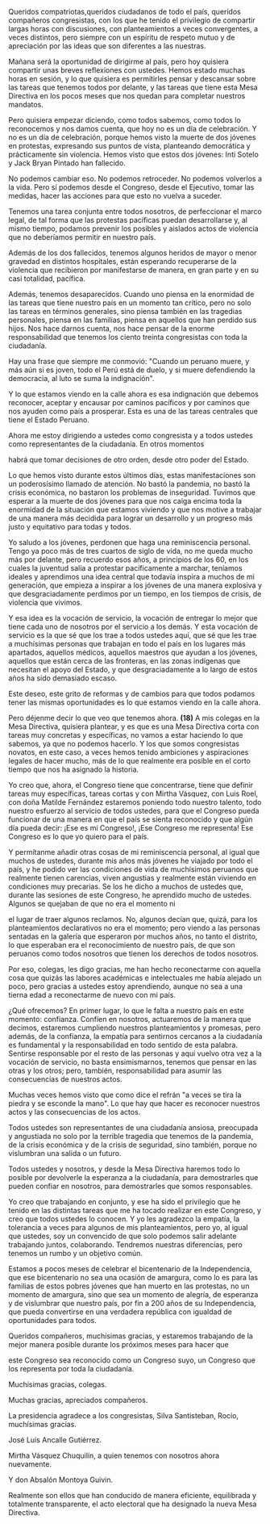 Queridos compatriotas,queridos ciudadanos de todo el país, queridos
compañeros congresistas, con los que he tenido el privilegio de
compartir largas horas con discusiones, con planteamientos a veces
convergentes, a veces distintos, pero siempre con un espíritu de
respeto mutuo y de apreciación por las ideas que son diferentes a las
nuestras.

Mañana será la oportunidad de dirigirme al país, pero hoy quisiera
compartir unas breves reflexiones con ustedes. Hemos estado muchas
horas en sesión, y lo que quisiera es permitirles pensar y descansar
sobre las tareas que tenemos todos por delante, y las tareas que tiene
esta Mesa Directiva en los pocos meses que nos quedan para completar
nuestros mandatos.

Pero quisiera empezar diciendo, como todos sabemos, como todos lo
reconocemos y nos damos cuenta, que hoy no es un día de celebración. Y
no es un día de celebración, porque hemos visto la muerte de dos
jóvenes en protestas, expresando sus puntos de vista, planteando
democrática y prácticamente sin violencia. Hemos visto que estos dos
jóvenes: Inti Sotelo y Jack Bryan Pintado han fallecido.

No podemos cambiar eso. No podemos retroceder. No podemos volverlos a
la vida. Pero sí podemos desde el Congreso, desde el Ejecutivo, tomar
las medidas, hacer las acciones para que esto no vuelva a suceder.

Tenemos una tarea conjunta entre todos nosotros, de perfeccionar el
marco legal, de tal forma que las protestas pacíficas puedan
desarrollarse y, al mismo tiempo, podamos prevenir los posibles y
aislados actos de violencia que no deberíamos permitir en nuestro
país.

Además de los dos fallecidos, tenemos algunos heridos de mayor o menor
gravedad en distintos hospitales, están esperando recuperarse de la
violencia que recibieron por manifestarse de manera, en gran parte y
en su casi totalidad, pacífica.

Además, tenemos desaparecidos. Cuando uno piensa en la enormidad de
las tareas que tiene nuestro país en un momento tan crítico, pero no
solo las tareas en términos generales, sino piensa también en las
tragedias personales, piensa en las familias, piensa en aquellos que
han perdido sus hijos. Nos hace darnos cuenta, nos hace pensar de la
enorme responsabilidad que tenemos los ciento treinta congresistas con
toda la ciudadanía.

Hay una frase que siempre me conmovió: "Cuando un peruano muere, y más
aún si es joven, todo el Perú está de duelo, y si muere defendiendo la
democracia, al luto se suma la indignación".

Y lo que estamos viendo en la calle ahora es esa indignación que
debemos reconocer, aceptar y encausar por caminos pacíficos y por
caminos que nos ayuden como país a prosperar. Esta es una de las
tareas centrales que tiene el Estado Peruano.

Ahora me estoy dirigiendo a ustedes como congresista y a todos ustedes
como representantes de la ciudadanía. En otros momentos

habrá que tomar decisiones de otro orden, desde otro poder del Estado.

Lo que hemos visto durante estos últimos días, estas manifestaciones
son un poderosísimo llamado de atención. No bastó la pandemia, no
bastó la crisis económica, no bastaron los problemas de inseguridad.
Tuvimos que esperar a la muerte de dos jóvenes para que nos caiga
encima toda la enormidad de la situación que estamos viviendo y que
nos motive a trabajar de una manera más decidida para lograr un
desarrollo y un progreso más justo y equitativo para todas y todos.

Yo saludo a los jóvenes, perdonen que haga una reminiscencia personal.
Tengo ya poco más de tres cuartos de siglo de vida, no me queda mucho
más por delante, pero recuerdo esos años, a principios de los 60, en
los cuales la juventud salía a protestar pacíficamente a marchar,
teníamos ideales y aprendimos una idea central que todavía inspira a
muchos de mi generación, que empieza a inspirar a los jóvenes de una
manera explosiva y que desgraciadamente perdimos por un tiempo, en los
tiempos de crisis, de violencia que vivimos.

Y esa idea es la vocación de servicio, la vocación de entregar lo
mejor que tiene cada uno de nosotros por el servicio a los demás. Y
esta vocación de servicio es la que sé que los trae a todos ustedes
aquí, que sé que les trae a muchísimas personas que trabajan en todo
el país en los lugares más apartados, aquellos médicos, aquellos
maestros que ayudan a los jóvenes, aquellos que están cerca de las
fronteras, en las zonas indígenas que necesitan el apoyo del Estado, y
que desgraciadamente a lo largo de estos años ha sido demasiado
escaso.

Este deseo, este grito de reformas y de cambios para que todos podamos
tener las mismas oportunidades es lo que estamos viendo en la calle
ahora.

Pero déjenme decir lo que veo que tenemos ahora. **(18)** A mis
colegas en la Mesa Directiva, quisiera plantear, y es que es una Mesa
Directiva corta con tareas muy concretas y específicas, no vamos a
estar haciendo lo que sabemos, ya que no podemos hacerlo. Y los que
somos congresistas novatos, en este caso, a veces hemos tenido
ambiciones y aspiraciones legales de hacer mucho, más de lo que
realmente era posible en el corto tiempo que nos ha asignado la
historia.

Yo creo que, ahora, el Congreso tiene que concentrarse, tiene que
definir tareas muy específicas, tareas cortas y con Mirtha Vásquez,
con Luis Roel, con doña Matilde Fernández estaremos poniendo todo
nuestro talento, todo nuestro esfuerzo al servicio de todos ustedes,
para que el Congreso pueda funcionar de una manera en que el país se
sienta reconocido y que algún día pueda decir: ¡Ese es mi Congreso!,
¡Ese Congreso me representa! Ese Congreso es lo que yo quiero para el
país.

Y permítanme añadir otras cosas de mi reminiscencia personal, al igual
que muchos de ustedes, durante mis años más jóvenes he viajado por
todo el país, y he podido ver las condiciones de vida de muchísimos
peruanos que realmente tienen carencias, viven angustias y realmente
están viviendo en condiciones muy precarias. Se los he dicho a muchos
de ustedes que, durante las sesiones de este Congreso, he aprendido
mucho de ustedes. Algunos se quejaban de que no era el momento ni

el lugar de traer algunos reclamos. No, algunos decían que, quizá,
para los planteamientos declarativos no era el momento; pero viendo a
las personas sentadas en la galería que esperaron por muchos años, no
tanto el distrito, lo que esperaban era el reconocimiento de nuestro
país, de que son peruanos como todos nosotros que tienen los derechos
de todos nosotros.

Por eso, colegas, les digo gracias, me han hecho reconectarme con
aquella cosa que quizás las labores académicas e intelectuales me
había alejado un poco, pero gracias a ustedes estoy aprendiendo,
aunque no sea a una tierna edad a reconectarme de nuevo con mi país.

¿Qué ofrecemos? En primer lugar, lo que le falta a nuestro país en
este momento: confianza. Confíen en nosotros, actuaremos de la manera
que decimos, estaremos cumpliendo nuestros planteamientos y promesas,
pero además, de la confianza, la empatía para sentirnos cercanos a la
ciudadanía es fundamental y la responsabilidad en todo sentido de esta
palabra. Sentirse responsable por el resto de las personas y aquí
vuelvo otra vez a la vocación de servicio, no basta ensimismarnos,
tenemos que pensar en las otras y los otros; pero, también,
responsabilidad para asumir las consecuencias de nuestros actos.

Muchas veces hemos visto que como dice el refrán "a veces se tira la
piedra y se esconde la mano". Lo que hay que hacer es reconocer
nuestros actos y las consecuencias de los actos.

Todos ustedes son representantes de una ciudadanía ansiosa, preocupada
y angustiada no solo por la terrible tragedia que tenemos de la
pandemia, de la crisis económica y de la crisis de seguridad, sino
también, porque no vislumbran una salida o un futuro.

Todos ustedes y nosotros, y desde la Mesa Directiva haremos todo lo
posible por devolverle la esperanza a la ciudadanía, para demostrarles
que pueden confiar en nosotros, para demostrarles que somos
responsables.

Yo creo que trabajando en conjunto, y ese ha sido el privilegio que he
tenido en las distintas tareas que me ha tocado realizar en este
Congreso, y creo que todos ustedes lo conocen. Y yo les agradezco la
empatía, la tolerancia a veces para algunos de mis planteamientos,
pero yo, al igual que ustedes, soy un convencido de que solo podemos
salir adelante trabajando juntos, colaborando. Tendremos nuestras
diferencias, pero tenemos un rumbo y un objetivo común.

Estamos a pocos meses de celebrar el bicentenario de la Independencia,
que ese bicentenario no sea una ocasión de amargura, como lo es para
las familias de estos pobres jóvenes que han muerto en las protestas,
no un momento de amargura, sino que sea un momento de alegría, de
esperanza y de vislumbrar que nuestro país, por fin a 200 años de su
Independencia, que pueda convertirse en una verdadera república con
igualdad de oportunidades para todos.

Queridos compañeros, muchísimas gracias, y estaremos trabajando de la
mejor manera posible durante los próximos meses para hacer que

este Congreso sea reconocido como un Congreso suyo, un Congreso que
los representa por toda la ciudadanía.

Muchísimas gracias, colegas.

Muchas gracias, apreciados compañeros.

La presidencia agradece a los congresistas, Silva Santisteban, Rocío,
muchísimas gracias.

José Luis Ancalle Gutiérrez.

Mirtha Vásquez Chuquilín, a quien tenemos con nosotros ahora
nuevamente.

Y don Absalón Montoya Guivin.

Realmente son ellos que han conducido de manera eficiente, equilibrada
y totalmente transparente, el acto electoral que ha designado la nueva
Mesa Directiva.